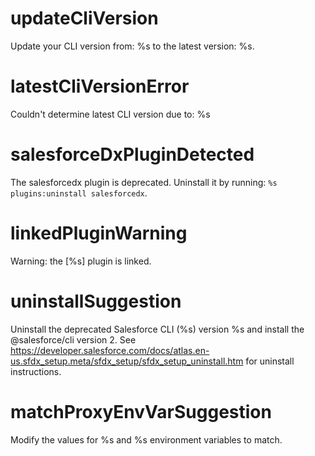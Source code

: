 # updateCliVersion

Update your CLI version from: %s to the latest version: %s.

# latestCliVersionError

Couldn't determine latest CLI version due to:
%s

# salesforceDxPluginDetected

The salesforcedx plugin is deprecated. Uninstall it by running: `%s plugins:uninstall salesforcedx`.

# linkedPluginWarning

Warning: the [%s] plugin is linked.

# uninstallSuggestion

Uninstall the deprecated Salesforce CLI (%s) version %s and install the @salesforce/cli version 2. See https://developer.salesforce.com/docs/atlas.en-us.sfdx_setup.meta/sfdx_setup/sfdx_setup_uninstall.htm for uninstall instructions.

# matchProxyEnvVarSuggestion

Modify the values for %s and %s environment variables to match.

